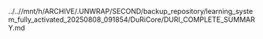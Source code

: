 ../..//mnt/h/ARCHIVE/.UNWRAP/SECOND/backup_repository/learning_system_fully_activated_20250808_091854/DuRiCore/DURI_COMPLETE_SUMMARY.md